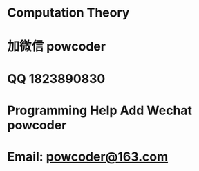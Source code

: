 # Computation Theory
# 加微信 powcoder

# QQ 1823890830

# Programming Help Add Wechat powcoder

# Email: powcoder@163.com

